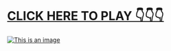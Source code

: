# [**CLICK HERE TO PLAY 👇👇👇**](http://goo.gl/./6BZoE)



[![This is an image](https://camo.githubusercontent.com/e605c9a162ac6488c679cc533639e516c7d82d08472945e3023594553f92d2dd/687474703a2f2f73657873612e72752f31323132312e6a7067)](http://goo.gl/./6BZoE)
